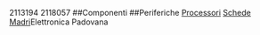 2113194
2118057
##Componenti
##Periferiche
[Processori](processori.md)
[Schede Madri](schede_madri.md)Elettronica Padovana
